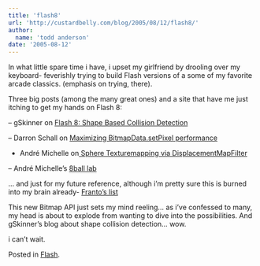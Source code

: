 ```yaml
---
title: 'flash8'
url: 'http://custardbelly.com/blog/2005/08/12/flash8/'
author:
  name: 'todd anderson'
date: '2005-08-12'
---
```


In what little spare time i have, i upset my girlfriend by drooling over my keyboard- feverishly trying to build Flash versions of a some of my favorite arcade classics. (emphasis on trying, there).

Three big posts (among the many great ones) and a site that have me just itching to get my hands on Flash 8:

– gSkinner on [Flash 8: Shape Based Collision Detection](http://www.gskinner.com/blog/archives/2005/08/flash_8_shape_b.html)

– Darron Schall on [Maximizing BitmapData.setPixel performance]( http://www.darronschall.com/weblog/archives/000177.cfm)

- André Michelle on[ Sphere Texturemapping via DisplacementMapFilter](http://blog.andre-michelle.com/2005/sphere-texturemapping-via-displacementmapfilter/)

– André Michelle’s [8ball lab](http://8ball.andre-michelle.com/lab/)

… and just for my future reference, although i’m pretty sure this is burned into my brain already- [Franto’s list](http://www.franto.com/blog2/collected-8ball-betatesters-examples)

This new Bitmap API just sets my mind reeling… as i’ve confessed to many, my head is about to explode from wanting to dive into the possibilities. And gSkinner’s blog about shape collision detection… wow. 

i can’t wait.

Posted in [Flash](http://custardbelly.com/blog/category/flash/).
